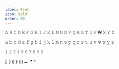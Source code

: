 ```yaml
---
label: Font
icon: bold
order: 99
---
```

𝙰 𝙱 𝙲 𝙳 𝙴 𝙵 𝙶 𝙷 𝙸 𝙹 𝙺 𝙻 𝙼 𝙽 𝙾 𝙿 𝚀 𝚁 𝚂 𝚃 𝚄 𝚅 ₩ 𝚇 𝚈 𝚉

𝚊 𝚋 𝚌 𝚍 𝚎 𝚏 𝚐 𝚑 𝚒 𝚓 𝚔 𝚕 𝚖 𝚗 𝚘 𝚙 𝚚 𝚛 𝚜 𝚝 𝚞 𝚟 ⨈ 𝚡 𝚢 𝚣

𝟷 𝟸 𝟹 𝟺 𝟻 𝟼 𝟽 𝟾 𝟿 𝟶 

⟦ ⟧ ⟪	⟫ ⟬	⟭	⑉. ❛❜	❝

